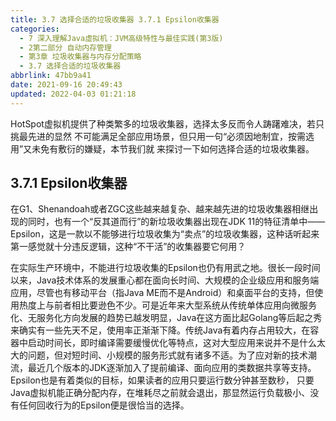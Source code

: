 ```yaml
---
title: 3.7 选择合适的垃圾收集器 3.7.1 Epsilon收集器
categories: 
  - 7 深入理解Java虛拟机：JVM高级特性与最佳实践(第3版)
  - 2第二部分 自动内存管理
  - 第3章 垃圾收集器与内存分配策略
  - 3.7 选择合适的垃圾收集器
abbrlink: 47bb9a41
date: 2021-09-16 20:49:43
updated: 2022-04-03 01:21:18
---
```

HotSpot虚拟机提供了种类繁多的垃圾收集器，选择太多反而令人踌躇难决，若只挑最先进的显然 不可能满足全部应用场景，但只用一句“必须因地制宜，按需选用”又未免有敷衍的嫌疑，本节我们就 来探讨一下如何选择合适的垃圾收集器。

## 3.7.1 Epsilon收集器
在G1、Shenandoah或者ZGC这些越来越复杂、越来越先进的垃圾收集器相继出现的同时，也有一个“反其道而行”的新垃圾收集器出现在JDK 11的特征清单中——Epsilon，这是一款以不能够进行垃圾收集为“卖点”的垃圾收集器，这种话听起来第一感觉就十分违反逻辑，这种“不干活”的收集器要它何用？

在实际生产环境中，不能进行垃圾收集的Epsilon也仍有用武之地。很长一段时间以来，Java技术体系的发展重心都在面向长时间、大规模的企业级应用和服务端应用，尽管也有移动平台（指Java ME而不是Android）和桌面平台的支持，但使用热度上与前者相比要逊色不少。可是近年来大型系统从传统单体应用向微服务化、无服务化方向发展的趋势已越发明显，Java在这方面比起Golang等后起之秀来确实有一些先天不足，使用率正渐渐下降。传统Java有着内存占用较大，在容器中启动时间长，即时编译需要缓慢优化等特点，这对大型应用来说并不是什么太大的问题，但对短时间、小规模的服务形式就有诸多不适。为了应对新的技术潮流，最近几个版本的JDK逐渐加入了提前编译、面向应用的类数据共享等支持。Epsilon也是有着类似的目标，如果读者的应用只要运行数分钟甚至数秒， 只要Java虚拟机能正确分配内存，在堆耗尽之前就会退出，那显然运行负载极小、没有任何回收行为的Epsilon便是很恰当的选择。

